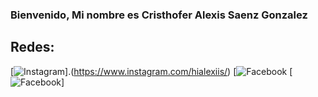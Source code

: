 ### Bienvenido, Mi nombre es Cristhofer Alexis Saenz Gonzalez 
## Redes:

[![Instagram](https://img.shields.io/badge/Logo=instagram&logoColor=white&labelColor=101010)].(https://www.instagram.com/hialexiis/)
[![Facebook](https://www.facebook.com/Alexiiis.Sg)
[![Facebook](https://img.shields.io/badge/Facebook-@mouredev-1877F2?style=for-the-badge&logo=facebook&logoColor=white&labelColor=101010)]
